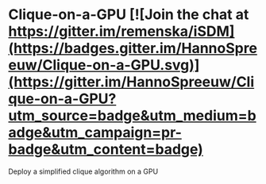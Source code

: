 # Clique-on-a-GPU [![Join the chat at https://gitter.im/remenska/iSDM](https://badges.gitter.im/HannoSpreeuw/Clique-on-a-GPU.svg)](https://gitter.im/HannoSpreeuw/Clique-on-a-GPU?utm_source=badge&utm_medium=badge&utm_campaign=pr-badge&utm_content=badge)
Deploy a simplified clique algorithm on a GPU

